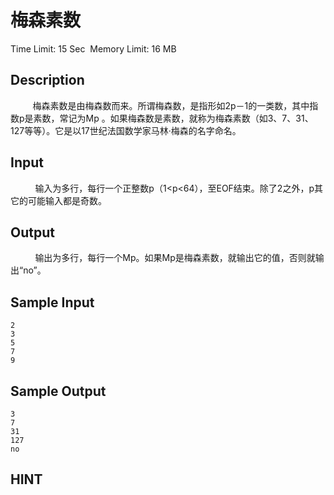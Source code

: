 # 梅森素数
Time Limit: 15 Sec  Memory Limit: 16 MB


## Description
         梅森素数是由梅森数而来。所谓梅森数，是指形如2p－1的一类数，其中指数p是素数，常记为Mp 。如果梅森数是素数，就称为梅森素数（如3、7、31、127等等）。它是以17世纪法国数学家马林·梅森的名字命名。

## Input
          输入为多行，每行一个正整数p（1<p<64），至EOF结束。除了2之外，p其它的可能输入都是奇数。

## Output
          输出为多行，每行一个Mp。如果Mp是梅森素数，就输出它的值，否则就输出“no”。

## Sample Input
```
2
3
5
7
9

```
## Sample Output
```
3
7
31
127
no

```

## HINT

